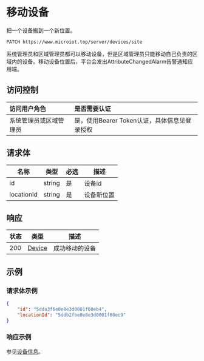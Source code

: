 # 移动设备

把一个设备搬到一个新位置。

``` HTTP
PATCH https://www.microiot.top/server/devices/site
```
系统管理员和区域管理员都可以移动设备，但是区域管理员只能移动自己负责的区域内的设备。移动设备位置后，平台会发出AttributeChangedAlarm告警通知应用端。

## 访问控制

| 访问用户角色           | 是否需要认证                                 |
| :--------------------- | :------------------------------------------- |
| 系统管理员或区域管理员 | 是，使用Bearer Token认证，具体信息见登录授权 |


## 请求体

| 名称       | 类型   | 必选 | 描述       |
| ---------- | ------ | ---- | ---------- |
| id         | string | 是   | 设备id     |
| locationId | string | 是   | 设备新位置 |


## 响应

| 状态 | 类型                          | 描述           |
| ---- | ----------------------------- | -------------- |
| 200  | [Device](adddevice.md#device) | 成功移动的设备 |



## 示例

### 请求体示例

``` JSON
{
    "id": "5dda3f6e0e8e3d0001f60eb4",
    "locationId": "5ddb2fbe0e8e3d0001f60ec9"
}
```

### 响应示例

参见[设备信息](adddevice.md#_7)。

